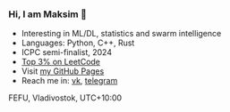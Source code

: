 ### Hi, I am Maksim 👋

- Interesting in ML/DL, statistics and swarm intelligence 
- Languages: Python, C++, Rust
- ICPC semi-finalist, 2024
- [Top 3% on LeetCode](https://leetcode.com/makcymal/)
- Visit [my GitHub Pages](https://makcymal.github.io)
- Reach me in: [vk](https://vk.com/makcymal), [telegram](https://t.me/makcymal)

FEFU, Vladivostok, UTC+10:00
